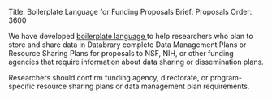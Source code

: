 Title: Boilerplate Language for Funding Proposals
Brief: Proposals
Order: 3600

We have developed [boilerplate language ](|filename|../policies/dmp-template.mdi) to help researchers who plan to store and share data in Databrary complete Data Management Plans or Resource Sharing Plans for proposals to NSF, NIH, or other funding agencies that require information about data sharing or dissemination plans.

Researchers should confirm funding agency, directorate, or program-specific resource sharing plans or data management plan requirements.

